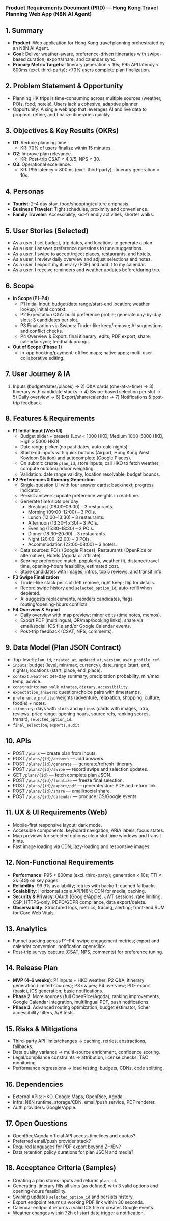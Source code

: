 ### Product Requirements Document (PRD) — Hong Kong Travel Planning Web App (N8N AI Agent)

## 1. Summary
- **Product**: Web application for Hong Kong travel planning orchestrated by an N8N AI Agent.
- **Goal**: Deliver weather-aware, preference-driven itineraries with swipe-based curation, export/share, and calendar sync.
- **Primary Metric Targets**: Itinerary generation < 10s; P95 API latency < 800ms (excl. third-party); >70% users complete plan finalization.

## 2. Problem Statement & Opportunity
- Planning HK trips is time-consuming across multiple sources (weather, POIs, food, hotels). Users lack a cohesive, adaptive planner.
- Opportunity: A single web app that leverages AI and live data to propose, refine, and finalize itineraries quickly.

## 3. Objectives & Key Results (OKRs)
- **O1**: Reduce planning time.
  - KR: 70% of users finalize within 15 minutes.
- **O2**: Improve plan relevance.
  - KR: Post-trip CSAT ≥ 4.3/5; NPS ≥ 30.
- **O3**: Operational excellence.
  - KR: P95 latency < 800ms (excl. third-party), itinerary generation < 10s.

## 4. Personas
- **Tourist**: 2–4 day stay, food/shopping/culture emphasis.
- **Business Traveler**: Tight schedules, proximity and convenience.
- **Family Traveler**: Accessibility, kid-friendly activities, shorter walks.

## 5. User Stories (Selected)
- As a user, I set budget, trip dates, and locations to generate a plan.
- As a user, I answer preference questions to tune suggestions.
- As a user, I swipe to accept/reject places, restaurants, and hotels.
- As a user, I review daily overview and adjust selections and notes.
- As a user, I export my itinerary (PDF) and add it to my calendar.
- As a user, I receive reminders and weather updates before/during trip.

## 6. Scope
- **In Scope (P1–P4)**
  - P1 Initial Input: budget/date range/start-end location; weather lookup; initial context.
  - P2 Expectation Q&A: build preference profile; generate day-by-day slots; 3 candidates per slot.
  - P3 Finalization via Swipes: Tinder-like keep/remove; AI suggestions and conflict checks.
  - P4 Overview & Export: final itinerary; edits; PDF export; share; calendar sync; feedback prompt.
- **Out of Scope (Phase 1)**
  - In-app booking/payment; offline maps; native apps; multi-user collaborative editing.

## 7. User Journey & IA
1) Inputs (budget/dates/places) → 2) Q&A cards (one-at-a-time) → 3) Itinerary with candidate stacks → 4) Swipe-based selection per slot → 5) Daily overview → 6) Export/share/calendar → 7) Notifications & post-trip feedback.

## 8. Features & Requirements
- **F1 Initial Input (Web UI)**
  - Budget slider + presets (Low < 1000 HKD, Medium 1000–5000 HKD, High > 5000 HKD).
  - Date range picker (no past dates; auto-calc nights).
  - Start/End inputs with quick buttons (Airport, Hong Kong West Kowloon Station) and autocomplete (Google Places).
  - On submit: create `plan_id`, store inputs, call HKO to fetch weather; compute outdoor/indoor weighting.
  - Validation: date range validity, location resolvable, budget bounds.
- **F2 Preferences & Itinerary Generation**
  - Single-question UI with four answer cards; back/next; progress indicator.
  - Persist answers; update preference weights in real-time.
  - Generate time slots per day:
    - Breakfast (08:00–09:00) – 3 restaurants.
    - Morning (09:00–12:00) – 3 POIs.
    - Lunch (12:00–13:30) – 3 restaurants.
    - Afternoon (13:30–15:30) – 3 POIs.
    - Evening (15:30–18:30) – 3 POIs.
    - Dinner (18:30–20:00) – 3 restaurants.
    - Night (20:00–22:00) – 3 POIs.
    - Accommodation (22:00–08:00) – 3 hotels.
  - Data sources: POIs (Google Places), Restaurants (OpenRice or alternative), Hotels (Agoda or affiliate).
  - Scoring: preference match, popularity, weather fit, distance/travel time, opening-hours feasibility, estimated cost.
  - Store candidates with images, intros, top 5 reviews, and transit info.
- **F3 Swipe Finalization**
  - Tinder-like stack per slot: left remove, right keep; flip for details.
  - Record swipe history and `selected_option_id`; auto-refill when depleted.
  - AI suggests replacements, reorders candidates, flags routing/opening-hours conflicts.
- **F4 Overview & Export**
  - Daily overview with map preview; minor edits (time notes, memos).
  - Export PDF (multilingual, QR/map/booking links); share via email/social; ICS file and/or Google Calendar events.
  - Post-trip feedback (CSAT, NPS, comments).

## 9. Data Model (Plan JSON Contract)
- Top-level: `plan_id`, `created_at`, `updated_at`, `version`, `user_profile_ref`.
- `inputs`: budget (level, min/max, currency), date_range (start, end, nights), locations (start_place, end_place).
- `context.weather`: per-day summary, precipitation probability, min/max temp, advice.
- `constraints`: `max_walk_minutes`, `dietary`, `accessibility`.
- `expectation_answers`: question/choice pairs with timestamps.
- `preference_profile`: weights (adventure, relaxation, shopping, culture, foodie) + notes.
- `itinerary`: days with `slots` and `options` (cards with images, intro, reviews, price range, opening hours, source refs, ranking scores, transit), `selected_option_id`.
- `final_selection`, `exports`, `audit`.

## 10. APIs
- POST `/plans` — create plan from inputs.
- POST `/plans/{id}/answers` — add answers.
- POST `/plans/{id}/generate` — generate/refresh itinerary.
- POST `/plans/{id}/swipe` — record swipe and selection updates.
- GET `/plans/{id}` — fetch complete plan JSON.
- POST `/plans/{id}/finalize` — freeze final selection.
- POST `/plans/{id}/export/pdf` — generate/store PDF and return link.
- POST `/plans/{id}/share` — email/social share.
- POST `/plans/{id}/calendar` — produce ICS/Google events.

## 11. UX & UI Requirements (Web)
- Mobile-first responsive layout; dark mode.
- Accessible components: keyboard navigation, ARIA labels, focus states.
- Map previews for selected options; clear slot time windows and transit hints.
- Fast image loading via CDN; lazy-loading and responsive images.

## 12. Non-Functional Requirements
- **Performance**: P95 < 800ms (excl. third-party); generation < 10s; TTI < 3s (4G) on key pages.
- **Reliability**: 99.9% availability; retries with backoff; cached fallbacks.
- **Scalability**: Horizontal scale API/N8N; CDN for media; caching.
- **Security & Privacy**: OAuth (Google/Apple), JWT sessions, rate limiting, CSP, HTTPS-only, PDPO/GDPR compliance, data export/delete.
- **Observability**: Structured logs, metrics, tracing, alerting; front-end RUM for Core Web Vitals.

## 13. Analytics
- Funnel tracking across P1–P4; swipe engagement metrics; export and calendar conversion; notification open/click.
- Post-trip survey capture (CSAT, NPS, comments) for preference tuning.

## 14. Release Plan
- **MVP (4–6 weeks)**: P1 inputs + HKO weather; P2 Q&A; itinerary generation (limited sources); P3 swipes; P4 overview; PDF export (basic), ICS generation; basic notifications.
- **Phase 2**: More sources (full OpenRice/Agoda), ranking improvements, Google Calendar integration, multilingual PDF, push notifications.
- **Phase 3**: Advanced routing optimization, budget estimator, richer accessibility filters, A/B tests.

## 15. Risks & Mitigations
- Third-party API limits/changes → caching, retries, abstractions, fallbacks.
- Data quality variance → multi-source enrichment, confidence scoring.
- Legal/compliance constraints → attribution, license checks, T&C monitoring.
- Performance regressions → load testing, budgets, CDNs, code splitting.

## 16. Dependencies
- External APIs: HKO, Google Maps, OpenRice, Agoda.
- Infra: N8N runtime, storage/CDN, email/push service, PDF renderer.
- Auth providers: Google/Apple.

## 17. Open Questions
- OpenRice/Agoda official API access timelines and quotas?
- Preferred email/push provider stack?
- Required languages for PDF export beyond ZH/EN?
- Data retention policy durations for plan JSON and media?

## 18. Acceptance Criteria (Samples)
- Creating a plan stores inputs and returns `plan_id`.
- Generating itinerary fills all slots (as defined) with 3 valid options and opening-hours feasibility.
- Swiping updates `selected_option_id` and persists history.
- Export endpoint returns a working PDF link within 30 seconds.
- Calendar endpoint returns a valid ICS file or creates Google events.
- Weather changes within 72h of start date trigger a notification.


